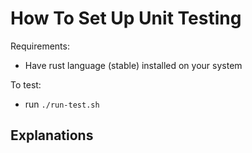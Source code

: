 # How To Set Up Unit Testing

Requirements:
- Have rust language (stable) installed on your system

To test:
- run `./run-test.sh`

## Explanations

